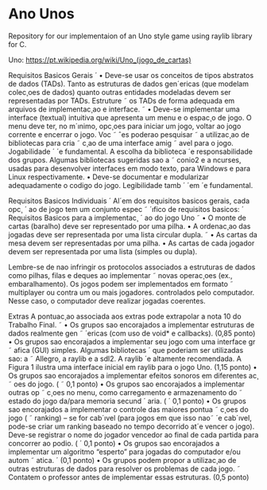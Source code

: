 # Ano Unos
Repository for our implementaion of an Uno style game using raylib library for C.

Uno: https://pt.wikipedia.org/wiki/Uno_(jogo_de_cartas)

Requisitos Basicos Gerais ´
• Deve-se usar os conceitos de tipos abstratos de dados (TADs). Tanto as estruturas de dados gen´ericas (que
modelam colec¸oes de dados) quanto outras entidades modeladas devem ser representadas por TADs. Estruture ˜
os TADs de forma adequada em arquivos de implementac¸ao e interface. ˜
• Deve-se implementar uma interface (textual) intuitiva que apresenta um menu e o espac¸o de jogo. O menu deve
ter, no m´ınimo, opc¸oes para iniciar um jogo, voltar ao jogo corrente e encerrar o jogo. Voc ˜ ˆes poderao pesquisar ˜
a utilizac¸ao de bibliotecas para cria ˜ c¸ao de uma interface amig ˜ avel para o jogo. Jogabilidade ´ ´e fundamental.
A escolha da biblioteca ´e responsabilidade dos grupos. Algumas bibliotecas sugeridas sao a ˜ conio2 e a ncurses,
usadas para desenvolver interfaces em modo texto, para Windows e para Linux respectivamente.
• Deve-se documentar e modularizar adequadamente o codigo do jogo. Legibilidade tamb ´ ´em ´e fundamental.

Requisitos Basicos Individuais ´
Al´em dos requisitos basicos gerais, cada opc¸ ´ ao de jogo tem um conjunto espec ˜ ´ıfico de requisitos basicos: ´
Requisitos Basicos para a implementac¸ ´ ao do jogo Uno ˜
• O monte de cartas (baralho) deve ser representado por uma pilha.
• A ordenac¸ao das jogadas deve ser representada por uma lista circular dupla. ˜
• As cartas da mesa devem ser representadas por uma pilha.
• As cartas de cada jogador devem ser representada por uma lista (simples ou dupla).

Lembre-se de nao infringir os protocolos associados a estruturas de dados como pilhas, filas e deques ao implementar ˜
novas operac¸oes (ex., embaralhamento). Os jogos podem ser implementados em formato ˜ multiplayer ou contra um ou
mais jogadores. controlados pelo computador. Nesse caso, o computador deve realizar jogadas coerentes.

Extras
A pontuac¸ao associada aos extras pode extrapolar a nota 10 do Trabalho Final. ˜
• Os grupos sao encorajados a implementar estruturas de dados realmente gen ˜ ´ericas (com uso de void* e callbacks).
(0,85 ponto)
• Os grupos sao encorajados a implementar seu jogo com uma interface gr ˜ afica (GUI) simples. Algumas bibliotecas ´
que poderiam ser utilizadas sao: a ˜ Allegro, a raylib e a sdl2. A raylib ´e altamente recomendada. A Figura 1
ilustra uma interface inicial em raylib para o jogo Uno. (1,15 ponto)
• Os grupos sao encorajados a implementar efeitos sonoros em diferentes ac¸ ˜ oes do jogo. ( ˜ 0,1 ponto)
• Os grupos sao encorajados a implementar outras op ˜ c¸oes no menu, como carregamento e armazenamento do ˜
estado do jogo da/para memoria secund ´ aria. ( ´ 0,1 ponto)
• Os grupos sao encorajados a implementar o controle das maiores pontua ˜ c¸oes do jogo ( ˜ ranking) – se for cab´ıvel
(para jogos em que isso nao˜ ´e cab´ıvel, pode-se criar um ranking baseado no tempo decorrido at´e vencer o jogo).
Deve-se registrar o nome do jogador vencedor ao final de cada partida para concorrer ao podio. ( ´ 0,1 ponto)
• Os grupos sao encorajados a implementar um algoritmo “esperto” para jogadas do computador e/ou autom ˜ atica. ´
(0,1 ponto)
• Os grupos podem propor a utilizac¸ao de outras estruturas de dados para resolver os problemas de cada jogo. ˜
Contatem o professor antes de implementar essas estruturas. (0,5 ponto)

